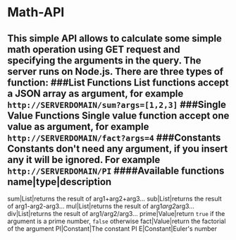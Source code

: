 # Math-API  
This simple API allows to calculate some simple math operation using GET request and specifying the arguments in the query.
The server runs on Node.js.
There are three types of function:
###List Functions
List functions accept a JSON array as argument, for example `http://SERVERDOMAIN/sum?args=[1,2,3]`
###Single Value Functions
Single value function accept one value as argument, for example `http://SERVERDOMAIN/fact?args=4`
###Constants
Constants don't need any argument, if you insert any it will be ignored. For example `http://SERVERDOMAIN/PI`
####Available functions
name|type|description
--------------------
sum|List|returns the result of arg1+arg2+arg3...
sub|List|returns the result of arg1-arg2-arg3...
mul|List|returns the result of arg1*arg2*arg3...
div|List|returns the result of arg1/arg2/arg3...
prime|Value|return `true` if the argument is a prime number, `false` otherwise
fact|Value|return the factorial of the argument
PI|Constant|The constant PI
E|Constant|Euler's number
